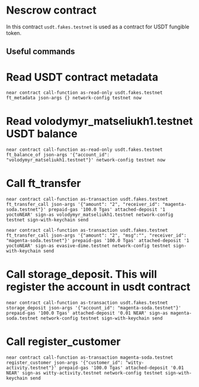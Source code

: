 # Nescrow contract

In this contract `usdt.fakes.testnet` is used as a contract for USDT fungible token.

## Useful commands

# Read USDT contract metadata

`near contract call-function as-read-only usdt.fakes.testnet ft_metadata json-args {} network-config testnet now`

# Read volodymyr_matseliukh1.testnet USDT balance

`near contract call-function as-read-only usdt.fakes.testnet ft_balance_of json-args '{"account_id": "volodymyr_matseliukh1.testnet"}' network-config testnet now`

# Call ft_transfer

`near contract call-function as-transaction usdt.fakes.testnet ft_transfer_call json-args '{"amount": "2", "receiver_id": "magenta-soda.testnet"}' prepaid-gas '100.0 Tgas' attached-deposit '1 yoctoNEAR' sign-as volodymyr_matseliukh1.testnet network-config testnet sign-with-keychain send`

`near contract call-function as-transaction usdt.fakes.testnet ft_transfer_call json-args '{"amount": "2", "msg":"", "receiver_id": "magenta-soda.testnet"}' prepaid-gas '100.0 Tgas' attached-deposit '1 yoctoNEAR' sign-as evasive-dime.testnet network-config testnet sign-with-keychain send`

# Call storage_deposit. This will register the account in usdt contract

`near contract call-function as-transaction usdt.fakes.testnet storage_deposit json-args '{"account_id": "magenta-soda.testnet"}' prepaid-gas '100.0 Tgas' attached-deposit '0.01 NEAR' sign-as magenta-soda.testnet network-config testnet sign-with-keychain send`

# Call register_customer

`near contract call-function as-transaction magenta-soda.testnet register_customer json-args '{"customer_id": "witty-activity.testnet"}' prepaid-gas '100.0 Tgas' attached-deposit '0.01 NEAR' sign-as witty-activity.testnet network-config testnet sign-with-keychain send`
